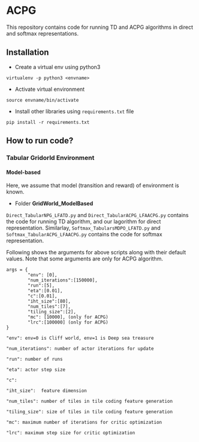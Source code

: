 # ACPG

This repository contains code for running TD and ACPG algorithms in direct and softmax representations.

## Installation
* Create a virtual env using python3

`virtualenv -p python3 <envname>`

* Activate virtual environment

`source envname/bin/activate`

* Install other libraries using `requirements.txt` file

`pip install -r requirements.txt`

## How to run code?

### Tabular Gridorld Environment

#### Model-based
Here, we assume that model (transition and reward) of environment is known.
* Folder **GridWorld_ModelBased**

`Direct_TabularNPG_LFATD.py` and `Direct_TabularACPG_LFAACPG.py` contains the code for running TD algorithm, and our lagorithm for direct representation.
Similarlay, `Softmax_TabularsMDPO_LFATD.py` and `Softmax_TabularACPG_LFAACPG.py` contains the code for softmax representation.


Following shows the arguments for above scripts along with their default values. Note that some arguments are only for ACPG algorithm.
```
args = {
        "env": [0],
        "num_iterations":[150000],
        "run":[5],
        "eta":[0.01],
        "c":[0.01],
        "iht_size":[80],
        "num_tiles":[7],
        "tiling_size":[2],
        "mc": [10000], (only for ACPG)
        "lrc":[100000] (only for ACPG)
}

"env": env=0 is Cliff world, env=1 is Deep sea treasure

"num_iterations": number of actor iterations for update

"run": number of runs

"eta": actor step size

"c": 

"iht_size":  feature dimension 

"num_tiles": number of tiles in tile coding feature generation

"tiling_size": size of tiles in tile coding feature generation

"mc": maximum number of iterations for critic optimization

"lrc": maximum step size for critic optimization
```
